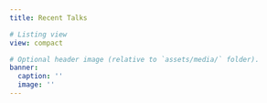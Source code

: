 ```yaml
---
title: Recent Talks

# Listing view
view: compact

# Optional header image (relative to `assets/media/` folder).
banner:
  caption: ''
  image: ''
---
```


